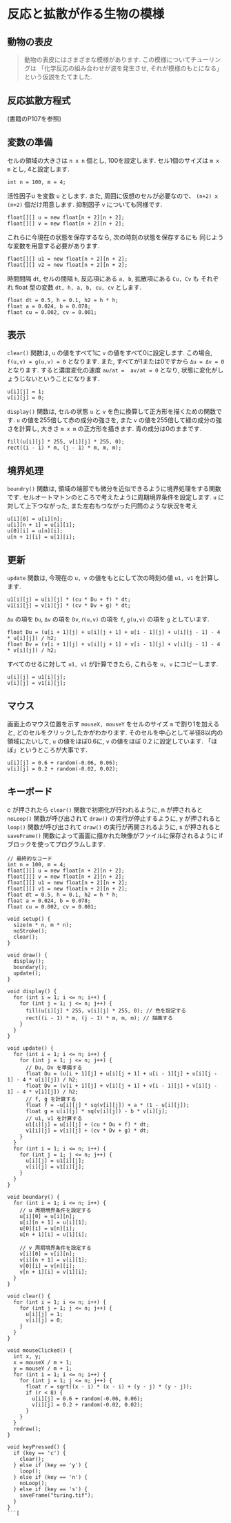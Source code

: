 # 反応と拡散が作る生物の模様
## 動物の表皮
> 動物の表皮にはさまざまな模様があります. この模様についてチューリングは
> 「化学反応の組み合わせが波を発生させ, それが模様のもとになる」という仮説をたてました.

## 反応拡散方程式
(書籍のP107を参照)

## 変数の準備
セルの領域の大きさは `n x n` 個とし, 100を設定します.
セル1個のサイズは `m x m` とし, 4と設定します.

```processing
int n = 100, m = 4;
```
活性因子u を変数 `u` とします.
また, 周囲に仮想のセルが必要なので、 `(n+2) x (n+2)` 個だけ用意します.
抑制因子 `v` についても同様です.

```processing
float[][] u = new float[n + 2][n + 2];
float[][] v = new float[n + 2][n + 2];
```

これらに今現在の状態を保存するなら, 次の時刻の状態を保存するにも
同じような変数を用意する必要があります.

```processing
flaot[][] u1 = new float[n + 2][n + 2];
float[][] v2 = new float[n + 2][n + 2];
```

時間間隔 `dt`, セルの間隔 `h`, 反応項にある `a, b`, 拡散項にある `Cu, Cv` も
それぞれ float 型の変数 `dt, h, a, b, cu, cv` とします.

```processing
float dt = 0.5, h = 0.1, h2 = h * h;
float a = 0.024, b = 0.078;
flaot cu = 0.002, cv = 0.001;
```

## 表示
`clear()` 関数は, `u` の値をすべて1に `v` の値をすべて0に設定します.
この場合, `f(u,v) = g(u,v) = 0` となります.
また, すべてが1または0ですから `Δu = Δv = 0` となります.
すると濃度変化の速度 `au/at =  av/at = 0` となり, 状態に変化がしょうじないということになります.

```processing
u[i][j] = 1;
v[i][j] = 0;
```

`display()` 関数は, セルの状態 `u` と `v` を色に換算して正方形を描くための関数です.
`u` の値を255倍して赤の成分の強さを, また `v` の値を255倍して緑の成分の強さを計算し, 大きさ `m x m` の正方形を描きます.
青の成分は0のままです.

```processing
fill(u[i][j] * 255, v[i][j] * 255, 0);
rect((i - 1) * m, (j - 1) * m, m, m);
```

## 境界処理
`boundry()` 関数は, 領域の端部でも微分を近似できるように境界処理をする関数です.
セルオートマトンのところで考えたように周期境界条件を設定します.
`u` に対して上下つながった, また左右もつながった円筒のような状況を考え

```processing
u[i][0] = u[i][n];
u[i][n + 1] = u[i][1];
u[0][i] = u[n][i];
u[n + 1][i] = u[1][i];
```

## 更新
`update` 関数は, 今現在の `u, v` の値をもとにして次の時刻の値 `u1, v1` を計算します.

```processing
u1[i][j] = u[i][j] * (cu * Du + f) * dt;
v1[i][j] = v[i][j] * (cv * Dv + g) * dt;
```

`Δu` の項を `Du`, `Δv` の項を `Dv`, `𝑓(u,v)` の項を `f`, `g(u,v)` の項を `g` としています.

```processing
float Du = (u[i + 1][j] + u[i][j + 1] + u[i - 1][j] + u[i][j - 1] - 4 * u[i][j]) / h2;
float Dv = (v[i + 1][j] + v[i][j + 1] + v[i - 1][j] + v[i][j - 1] - 4 * v[i][j]) / h2;
```

すべてのせるに対して `u1, v1` が計算できたら, これらを `u, v` にコピーします.
```processing
u[i][j] = u1[i][j];
v[i][j] = v1[i][j];
```

## マウス
画面上のマウス位置を示す `mouseX, mouseY` をセルのサイズ `m` で割り1を加えると,
どのセルをクリックしたかがわかります.
そのセルを中心として半径8以内の領域にたいして, `u` の値をほぼ0.6に, `v` の値をほぼ 0.2 に設定しています.
「ほぼ」というところが大事です.

```processing
u[i][j] = 0.6 + random(-0.06, 0.06);
v[i][j] = 0.2 + random(-0.02, 0.02);
```

## キーボード
c が押されたら `clear()` 関数で初期化が行われるように, 
n が押されると `noLoop()` 関数が呼び出されて `draw()` の実行が停止するように,
y が押されると `loop()` 関数が呼び出されて `draw()` の実行が再開されるように,
s が押されると `saveFrame()` 関数によって画面に描かれた映像がファイルに保存されるように if ブロックを使ってプログラムします.

```processing
// 最終的なコード
int n = 100, m = 4;
float[][] u = new float[n + 2][n + 2];
float[][] v = new float[n + 2][n + 2];
float[][] u1 = new float[n + 2][n + 2];
float[][] v1 = new float[n + 2][n + 2];
float dt = 0.5, h = 0.1, h2 = h * h;
float a = 0.024, b = 0.078;
float cu = 0.002, cv = 0.001;

void setup() {
  size(m * n, m * n);
  noStroke();
  clear();
}

void draw() {
  display();
  boundary();
  update();
}

void display() {
  for (int i = 1; i <= n; i++) {
    for (int j = 1; j <= n; j++) {
      fill(u[i][j] * 255, v[i][j] * 255, 0); // 色を設定する
      rect((i - 1) * m, (j - 1) * m, m, m); // 描画する
    }
  }
}

void update() {
  for (int i = 1; i <= n; i++) {
    for (int j = 1; j <= n; j++) {
      // Du, Dv を準備する
      float Du = (u[i + 1][j] + u[i][j + 1] + u[i - 1][j] + u[i][j - 1] - 4 * u[i][j]) / h2;
      float Dv = (v[i + 1][j] + v[i][j + 1] + v[i - 1][j] + v[i][j - 1] - 4 * v[i][j]) / h2;
      // f, g を計算する
      float f = -u[i][j] * sq(v[i][j]) + a * (1 - u[i][j]);
      float g = u[i][j] * sq(v[i][j]) - b * v[i][j];
      // u1, v1 を計算する
      u1[i][j] = u[i][j] + (cu * Du + f) * dt;
      v1[i][j] = v[i][j] + (cv * Dv + g) * dt;
    }
  }
  for (int i = 1; i <= n; i++) {
    for (int j = 1; j <= n; j++) {
      u[i][j] = u1[i][j];
      v[i][j] = v1[i][j];
    }
  }
}

void boundary() {
  for (int i = 1; i <= n; i++) {
    // u 周期境界条件を設定する
    u[i][0] = u[i][n];
    u[i][n + 1] = u[i][1];
    u[0][i] = u[n][i];
    u[n + 1][i] = u[1][i];
    
    // v 周期境界条件を設定する
    v[i][0] = v[i][n];
    v[i][n + 1] = v[i][1];
    v[0][i] = v[n][i];
    v[n + 1][i] = v[1][i];
  }
}

void clear() {
  for (int i = 1; i <= n; i++) {
    for (int j = 1; j <= n; j++) {
      u[i][j] = 1;
      v[i][j] = 0;
    }
  }
}

void mouseClicked() {
  int x, y;
  x = mouseX / m + 1;
  y = mouseY / m + 1;
  for (int i = 1; i <= n; i++) {
    for (int j = 1; j <= n; j++) {
      float r = sqrt((x - i) * (x - i) + (y - j) * (y - j));
      if (r < 8) {
        u[i][j] = 0.6 + random(-0.06, 0.06);
        v[i][j] = 0.2 + random(-0.02, 0.02);
      }
    }
  }
  redraw();
}

void keyPressed() {
  if (key == 'c') {
    clear();
  } else if (key == 'y') {
    loop();
  } else if (key == 'n') {
    noLoop();
  } else if (key == 's') {
    saveFrame("turing.tif");
  }
}
```[
